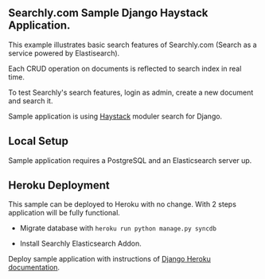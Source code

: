 ## Searchly.com Sample Django Haystack Application.

This example illustrates basic search features of Searchly.com (Search as a service powered by Elastisearch).

Each CRUD operation on documents is reflected to search index in real time.

To test Searchly's search features, login as admin, create a new document and search it.

Sample application is using [Haystack](http://haystacksearch.org/) moduler search for Django.

## Local Setup

Sample application requires a PostgreSQL and an Elasticsearch server up.

## Heroku Deployment

This sample can be deployed to Heroku with no change. With 2 steps application will be fully functional.

* Migrate database with `heroku run python manage.py syncdb`

* Install Searchly Elasticsearch Addon.

Deploy sample application with instructions of [Django Heroku documentation](https://devcenter.heroku.com/articles/getting-started-with-django).
